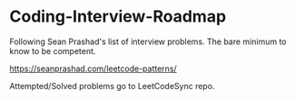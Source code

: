 # Coding-Interview-Roadmap
Following Sean Prashad's list of interview problems. The bare minimum to know to be competent.

https://seanprashad.com/leetcode-patterns/

Attempted/Solved problems go to LeetCodeSync repo.
